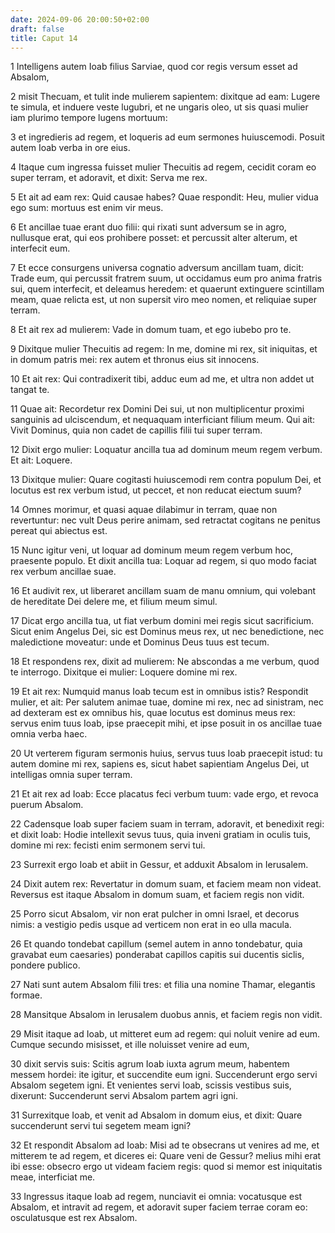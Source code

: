 ```yaml
---
date: 2024-09-06 20:00:50+02:00
draft: false
title: Caput 14
---
```





1 Intelligens autem Ioab filius Sarviae, quod cor regis versum esset ad Absalom,

2 misit Thecuam, et tulit inde mulierem sapientem: dixitque ad eam: Lugere te simula, et induere veste lugubri, et ne ungaris oleo, ut sis quasi mulier iam plurimo tempore lugens mortuum:

3 et ingredieris ad regem, et loqueris ad eum sermones huiuscemodi. Posuit autem Ioab verba in ore eius.

4 Itaque cum ingressa fuisset mulier Thecuitis ad regem, cecidit coram eo super terram, et adoravit, et dixit: Serva me rex.

5 Et ait ad eam rex: Quid causae habes? Quae respondit: Heu, mulier vidua ego sum: mortuus est enim vir meus.

6 Et ancillae tuae erant duo filii: qui rixati sunt adversum se in agro, nullusque erat, qui eos prohibere posset: et percussit alter alterum, et interfecit eum.

7 Et ecce consurgens universa cognatio adversum ancillam tuam, dicit: Trade eum, qui percussit fratrem suum, ut occidamus eum pro anima fratris sui, quem interfecit, et deleamus heredem: et quaerunt extinguere scintillam meam, quae relicta est, ut non supersit viro meo nomen, et reliquiae super terram.

8 Et ait rex ad mulierem: Vade in domum tuam, et ego iubebo pro te.

9 Dixitque mulier Thecuitis ad regem: In me, domine mi rex, sit iniquitas, et in domum patris mei: rex autem et thronus eius sit innocens.

10 Et ait rex: Qui contradixerit tibi, adduc eum ad me, et ultra non addet ut tangat te.

11 Quae ait: Recordetur rex Domini Dei sui, ut non multiplicentur proximi sanguinis ad ulciscendum, et nequaquam interficiant filium meum. Qui ait: Vivit Dominus, quia non cadet de capillis filii tui super terram.

12 Dixit ergo mulier: Loquatur ancilla tua ad dominum meum regem verbum. Et ait: Loquere.

13 Dixitque mulier: Quare cogitasti huiuscemodi rem contra populum Dei, et locutus est rex verbum istud, ut peccet, et non reducat eiectum suum?

14 Omnes morimur, et quasi aquae dilabimur in terram, quae non revertuntur: nec vult Deus perire animam, sed retractat cogitans ne penitus pereat qui abiectus est.

15 Nunc igitur veni, ut loquar ad dominum meum regem verbum hoc, praesente populo. Et dixit ancilla tua: Loquar ad regem, si quo modo faciat rex verbum ancillae suae.

16 Et audivit rex, ut liberaret ancillam suam de manu omnium, qui volebant de hereditate Dei delere me, et filium meum simul.

17 Dicat ergo ancilla tua, ut fiat verbum domini mei regis sicut sacrificium. Sicut enim Angelus Dei, sic est Dominus meus rex, ut nec benedictione, nec maledictione moveatur: unde et Dominus Deus tuus est tecum.

18 Et respondens rex, dixit ad mulierem: Ne abscondas a me verbum, quod te interrogo. Dixitque ei mulier: Loquere domine mi rex.

19 Et ait rex: Numquid manus Ioab tecum est in omnibus istis? Respondit mulier, et ait: Per salutem animae tuae, domine mi rex, nec ad sinistram, nec ad dexteram est ex omnibus his, quae locutus est dominus meus rex: servus enim tuus Ioab, ipse praecepit mihi, et ipse posuit in os ancillae tuae omnia verba haec.

20 Ut verterem figuram sermonis huius, servus tuus Ioab praecepit istud: tu autem domine mi rex, sapiens es, sicut habet sapientiam Angelus Dei, ut intelligas omnia super terram.

21 Et ait rex ad Ioab: Ecce placatus feci verbum tuum: vade ergo, et revoca puerum Absalom.

22 Cadensque Ioab super faciem suam in terram, adoravit, et benedixit regi: et dixit Ioab: Hodie intellexit sevus tuus, quia inveni gratiam in oculis tuis, domine mi rex: fecisti enim sermonem servi tui.

23 Surrexit ergo Ioab et abiit in Gessur, et adduxit Absalom in Ierusalem.

24 Dixit autem rex: Revertatur in domum suam, et faciem meam non videat. Reversus est itaque Absalom in domum suam, et faciem regis non vidit.

25 Porro sicut Absalom, vir non erat pulcher in omni Israel, et decorus nimis: a vestigio pedis usque ad verticem non erat in eo ulla macula.

26 Et quando tondebat capillum (semel autem in anno tondebatur, quia gravabat eum caesaries) ponderabat capillos capitis sui ducentis siclis, pondere publico.

27 Nati sunt autem Absalom filii tres: et filia una nomine Thamar, elegantis formae.

28 Mansitque Absalom in Ierusalem duobus annis, et faciem regis non vidit.

29 Misit itaque ad Ioab, ut mitteret eum ad regem: qui noluit venire ad eum. Cumque secundo misisset, et ille noluisset venire ad eum,

30 dixit servis suis: Scitis agrum Ioab iuxta agrum meum, habentem messem hordei: ite igitur, et succendite eum igni. Succenderunt ergo servi Absalom segetem igni. Et venientes servi Ioab, scissis vestibus suis, dixerunt: Succenderunt servi Absalom partem agri igni.

31 Surrexitque Ioab, et venit ad Absalom in domum eius, et dixit: Quare succenderunt servi tui segetem meam igni?

32 Et respondit Absalom ad Ioab: Misi ad te obsecrans ut venires ad me, et mitterem te ad regem, et diceres ei: Quare veni de Gessur? melius mihi erat ibi esse: obsecro ergo ut videam faciem regis: quod si memor est iniquitatis meae, interficiat me.

33 Ingressus itaque Ioab ad regem, nunciavit ei omnia: vocatusque est Absalom, et intravit ad regem, et adoravit super faciem terrae coram eo: osculatusque est rex Absalom.

